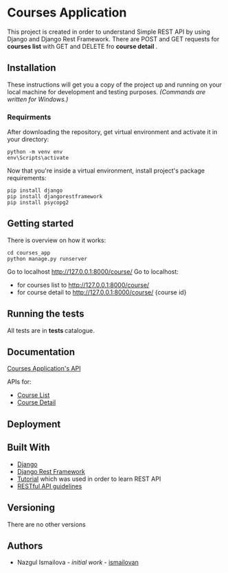 # Courses Application
This project is created in order to understand Simple REST API by using Django and Django Rest Framework. 
There are POST and GET requests for <b> courses list </b> with GET and DELETE fro <b> course detail </b>.

## Installation

These instructions will get you a copy of the project up and running on your local machine for development and testing purposes. 
*(Commands are written for Windows.)*

### Requirments

After downloading the repository, get virtual environment and activate it in your directory:

```
python -m venv env
env\Scripts\activate
```

Now that you're inside a virtual environment, install project's package requirements:

```
pip install django
pip install djangorestframework
pip install psycopg2
```

## Getting started

There is overview on how it works:

```
cd courses_app
python manage.py runserver
```
Go to localhost http://127.0.0.1:8000/course/
Go to localhost:
* for courses list to http://127.0.0.1:8000/course/
* for course detail to http://127.0.0.1:8000/course/ {course id}

## Running the tests

All tests are in <b> tests </b> catalogue.

## Documentation

[Courses Application's API](https://coursesappapi.docs.apiary.io/#)

APIs for:
* [Course List](https://private-d9ffe8-coursesappapi.apiary-mock.com/course)
* [Course Detail](https://private-d9ffe8-coursesappapi.apiary-mock.com/course/course_id)

## Deployment

## Built With

* [Django](https://docs.djangoproject.com/en/3.0/)
* [Django Rest Framework](https://www.django-rest-framework.org/)
* [Tutorial](https://www.django-rest-framework.org/tutorial/1-serialization/) which was used in order to learn REST API
* [RESTful API guidelines](https://opensource.zalando.com/restful-api-guidelines/)

## Versioning

There are no other versions

## Authors
* Nazgul Ismailova - *initial work* - [ismailovan](https://github.com/ismailovan)
